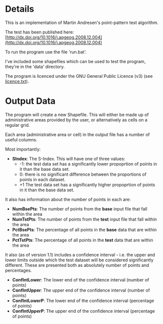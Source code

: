 # Details

This is an implementation of Martin Andresen's point-pattern test algorithm.

The test has been published here: [http://dx.doi.org/10.1016/j.apgeog.2008.12.004](http://dx.doi.org/10.1016/j.apgeog.2008.12.004)

To run the program use the file 'run.bat'.

I've included some shapefiles which can be used to test the program, they're in
the 'data' directory.

The program is licenced under the GNU General Public Licence (v3) (see [licence.txt](./AndresenSpatialTest/licence.txt)).

# Output Data

The program will create a new Shapefile. This will either be made up of administrative areas provided by the user, or alternatively as cells on a regular grid.

Each area (administrative area or cell) in the output file has a number of useful columns. 

Most importantly: 

  - **SIndex**: The S-Index. This will have one of three values:
    - -1: the test data set has a significantly lower propoprtion of points in it than the base data set.
    - 0: there is no significant difference between the proportions of points in each dataset.
    - +1 The test data set has a significantly higher propoprtion of points in it than the base data set.

It also has information about the number of points in each are: 

  - **NumBsePts**: The number of points from the **base** input file that fall within the area
  - **NumTstPts**: The number of points from the **test** input file that fall within the area
  - **PctBsePts**: The percentage of all points in the **base** data that are within the area
  - **PctTstPts**: The percentage of all points in the **test** data that are within the area
  
It also (as of version 1.1) includes a confidence interval - i.e. the upper and lower limits outside which the test dataset will be considered significantly different. These are presented both as absolutely number of points and percentages.

  - **ConfIntLower**: The lower end of the confidence interval (number of points)
  - **ConfIntUpper**: The upper end of the confidence interval (number of points)
  - **ConfIntLowerP**: The lower end of the confidence interval (percentage of points)
  - **ConfIntUpperP**: The upper end of the confidence interval (percentage of points)